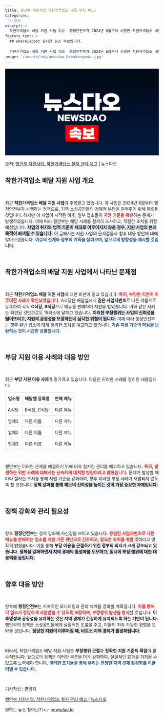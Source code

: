 ```yaml
---
title: 행안부 지원사업 착한가격업소 대폭 변화 예고!
categories:
  - 정치
excerpt: >
  착한가격업소 배달 지원 사업 이슈  행정안전부가 2024년 6월부터 시행한 착한가격업소 배달 지원 사업에서 …
feature_text: >
  ## whereispost 실시간 뉴스 속보입니다.

  착한가격업소 배달 지원 사업 이슈  행정안전부가 2024년 6월부터 시행한 착한가격업소 배달 지원 사업에서 …
image: '/assets/img/newsdao_breakingnews.jpg'
---
```


![뉴스다오 속보](/assets/img/newsdao_breakingnews.jpg)

<p>출처: <a href="https://newsdao.kr/5086" rel="dofollow">행안부 지원사업, 착한가격업소 철저 관리 예고</a> | 뉴스다오</p>

<h2 data-ke-size="size26">착한가격업소 배달 지원 사업 개요</h2>
<p data-ke-size="size16">&nbsp;</p>
<p data-ke-size="size16">최근 <b>착한가격업소 배달 지원 사업</b>이 주목받고 있습니다. 이 사업은 2024년 6월부터 행정안전부가 시행하는 정책으로, 지역 소상공인들의 경제적 부담을 덜어주기 위해 마련된 것입니다. 하지만 이 사업이 시작된 이후, 일부 업소들이 <b><span style="color: #ee2323;">지원 기준을 위반</span></b>하는 문제가 발생하였습니다. 이에 따라 행안부는 해당 사례를 철저히 조사하고, 적절한 조치를 취할 예정입니다. <b><span style="background-color: #21538527;">사업의 취지와 법적 기준이 제대로 이루어지지 않을 경우, 지원 사업의 본래 목적이 퇴색될 수 있습니다.</span></b> 이 글에서는 지원 사업의 문제점들과 향후 대응 방안에 대해 알아보겠습니다. <b><span style="color: #1a5490;">이슈의 전개와 정부의 계획을 살펴보며, 앞으로의 방향성을 제시할 것입니다.</span></b></p>
<p data-ke-size="size16">&nbsp;</p>

<h2 data-ke-size="size26">착한가격업소의 배달 지원 사업에서 나타난 문제점</h2>
<p data-ke-size="size16">&nbsp;</p>
<p data-ke-size="size16">최근 <b>착한가격업소 배달 지원 사업</b>에 대한 비판이 일고 있습니다. <b><span style="color: #ee2323;">특히, 부당한 지원이 이루어진 사례가 확인되었습니다.</span></b> A식당은 배달앱에서 <b>같은 사업자번호</b>로 다른 이름으로 등록하여 각각 <b>C식당</b>, <b>B식당</b>으로 메뉴를 판매하며 지원을 받았습니다. 이와 같은 사례는 확인된 것만으로도 15개소에 달하고 있습니다. <b><span style="background-color: #21538527;">이러한 부정행위는 사업의 신뢰성을 떨어뜨리고, 지원의 공정성을 보장하는데 심각한 위협이 됩니다.</span></b> 이에 따라 행정안전부는 향후 위반 업소에 대해 엄격한 조치를 예고하고 있습니다. <b><span style="color: #1a5490;">기존 지원 기준의 허점을 보완하는 것이 시급한 상황입니다.</span></b></p>
<p data-ke-size="size16">&nbsp;</p>

<h2 data-ke-size="size26">부당 지원 이용 사례와 대응 방안</h2>
<p data-ke-size="size16">&nbsp;</p>
<p data-ke-size="size16">최근 <b>부당 지원 이용 사례</b>가 증가하고 있습니다. 다음은 이러한 사례를 정리한 내용입니다:</p>
<table style="width:100%; border-collapse: collapse;">
    <tr>
        <th style="border: 1px solid #ddd; padding:8px;">업소명</th>
        <th style="border: 1px solid #ddd; padding:8px;">배달앱 등록명</th>
        <th style="border: 1px solid #ddd; padding:8px;">판매 메뉴</th>
    </tr>
    <tr>
        <td style="border: 1px solid #ddd; padding:8px;">A식당</td>
        <td style="border: 1px solid #ddd; padding:8px;">B식당, C식당</td>
        <td style="border: 1px solid #ddd; padding:8px;">다른 메뉴</td>
    </tr>
    <tr>
        <td style="border: 1px solid #ddd; padding:8px;">업체1</td>
        <td style="border: 1px solid #ddd; padding:8px;">다른 이름</td>
        <td style="border: 1px solid #ddd; padding:8px;">다른 메뉴</td>
    </tr>
    <tr>
        <td style="border: 1px solid #ddd; padding:8px;">업체2</td>
        <td style="border: 1px solid #ddd; padding:8px;">다른 이름</td>
        <td style="border: 1px solid #ddd; padding:8px;">다른 메뉴</td>
    </tr>
    <tr>
        <td style="border: 1px solid #ddd; padding:8px;">업체3</td>
        <td style="border: 1px solid #ddd; padding:8px;">다른 이름</td>
        <td style="border: 1px solid #ddd; padding:8px;">다른 메뉴</td>
    </tr>
</table>
<p data-ke-size="size16">&nbsp;</p>
<p data-ke-size="size16">행안부는 이러한 문제를 해결하기 위해 더욱 철저한 관리를 예고하고 있습니다. <b><span style="color: #ee2323;">특히, 발생하는 위반 사례에 대해서는 신속하게 대처할 방침이라고 밝혔습니다.</span></b> 문제가 발생할 때마다 철저한 조사를 통해 지원 기준을 강화하여, 향후 이러한 부정 사례가 재발되지 않도록 할 것입니다. <b><span style="background-color: #21538527;">정책 강화를 통해 제도의 신뢰성을 높이는 것이 가장 중요한 과제입니다.</span></b></p>
<p data-ke-size="size16">&nbsp;</p>

<h2 data-ke-size="size26">정책 강화와 관리 필요성</h2>
<p data-ke-size="size16">&nbsp;</p>
<p data-ke-size="size16">향후 <b>행정안전부</b>는 정책 강화에 자신감을 보이고 있습니다. <b><span style="color: #ee2323;">동일한 사업자번호로 다른 메뉴를 판매하는 업소를 지원 기준 위반으로 간주하고, 필요한 조치를 취할 것</span></b>이라고 명확히 밝혔습니다. 이를 통해 <b>부당 이용을 근절하기 위한 정부의 의지가 크게 강조되고 있습니다.</b> <b><span style="background-color: #21538527;">정책을 강화하면서 지역 경제의 활성화를 도모하고, 동시에 부정 행위에 대한 대응력을 높입니다.</span></b></p>
<p data-ke-size="size16">&nbsp;</p>

<h2 data-ke-size="size26">향후 대응 방안</h2>
<p data-ke-size="size16">&nbsp;</p>
<p data-ke-size="size16">향후에 <b>행정안전부</b>는 지속적인 모니터링과 관리 체계를 강화할 계획입니다. <b><span style="color: #ee2323;">이를 통해 각 업소가 정당하게 지원받을 수 있도록 보장하며, 부정행위 발생을 방지</span></b>할 것입니다. <b>이 투명성과 공정성을 유지하는 것은 지역 경제가 건강하게 유지되도록 하는 기반이 됩니다.</b> 행안부의 정책은 소상공인들에게 실질적인 도움을 주고, 이들의 지속 가능한 경영을 도와줄 것입니다. <b><span style="background-color: #21538527;">정당한 지원이 이루어질 때, 비로소 지역 경제가 활성화됩니다.</span></b></p>
<p data-ke-size="size16">&nbsp;</p>

<p data-ke-size="size16">따라서, 착한가격업소 배달 지원 사업은 <b>부정행위 근절</b>과 <b>정확한 지원 기준의 확립</b>이 필수적입니다. 앞으로의 정책은 이러한 부분을 더욱 강화하여, 실질적인 효과를 가져올 수 있도록 노력해야 합니다. <b><span style="color: #1a5490;">이러한 조치들을 통해 우리는 진정한 지역 경제 활성화를 이끌어낼 수 있습니다.</span></b></p>
<p data-ke-size="size16">&nbsp;</p>

<p data-ke-size="size16">기사작성 : 관리자</p>
<p data-ke-size="size16"><a href="https://newsdao.kr/5086" target="_blank">행안부 지원사업, 착한가격업소 철저 관리 예고 | 뉴스다오</a></p> 

원하는 뉴스 찾아보기 👉 <a href="https://newsdao.kr" rel="dofollow">newsdao.kr</a>


